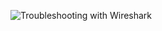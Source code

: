 ![Troubleshooting with Wireshark](https://github.com/kimheeseo/python/blob/main/%EC%B4%88%EB%B3%B4%EC%9E%90%EB%A5%BC_%EC%9C%84%ED%95%9C_%ED%8C%8C%EC%9D%B4%EC%8D%AC200%EC%A0%9C/python_200.jpg)


